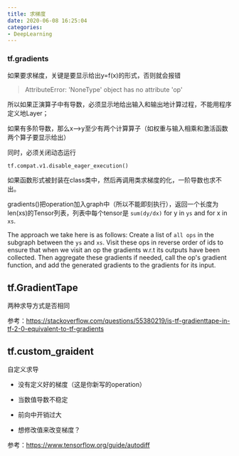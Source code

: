 ```yaml
---
title: 求梯度 
date: 2020-06-08 16:25:04
categories:
- DeepLearning
---
```

###  tf.gradients

如果要求梯度，关键是要显示给出y=f(x)的形式，否则就会报错

> AttributeError: 'NoneType' object has no attribute 'op'

所以如果正演算子中有导数，必须显示地给出输入和输出地计算过程，不能用程序定义地Layer；

如果有多阶导数，那么x-->y至少有两个计算算子（如权重与输入相乘和激活函数两个算子要显示给出）



同时，必须关闭动态运行

```python
tf.compat.v1.disable_eager_execution()
```

如果函数形式被封装在class类中，然后再调用类求梯度的化，一阶导数也求不出。



gradients()把operation加入graph中（所以不能即刻执行），返回一个长度为len(xs)的Tensor列表，列表中每个tensor是 `sum(dy/dx)` for y in `ys` and for x in `xs`.



The approach we take here is as follows: Create a list of `all ops` in the subgraph between the `ys` and `xs`.  Visit these ops in reverse order of ids to ensure that when we visit an op the gradients w.r.t its outputs have  been collected.  Then aggregate these gradients if needed, call the op's  gradient function, and add the generated gradients to the gradients for its input. 

## tf.GradientTape

两种求导方式是否相同

参考：https://stackoverflow.com/questions/55380219/is-tf-gradienttape-in-tf-2-0-equivalent-to-tf-gradients



## tf.custom_graident

自定义求导

- 没有定义好的梯度（这是你新写的operation）

- 当数值导数不稳定
- 前向中开销过大
- 想修改值来改变梯度？

参考：https://www.tensorflow.org/guide/autodiff



